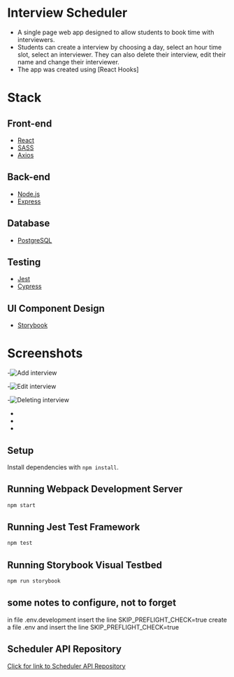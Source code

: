 # Interview Scheduler

- A single page web app designed to allow students to book time with interviewers.
- Students can create a interview by choosing a day, select an hour time slot, select an interviewer. They can also delete their interview, edit their name and change their interviewer.
- The app was created using [React Hooks]

# Stack
## Front-end
- [React](https://reactjs.org/)
- [SASS](https://sass-lang.com/)
- [Axios](https://github.com/axios/axios)
## Back-end
- [Node.js](https://nodejs.org/en/)
- [Express](https://expressjs.com/)
## Database
- [PostgreSQL](https://www.postgresql.org/)
## Testing
- [Jest](https://jestjs.io/)
- [Cypress](https://www.cypress.io/)
## UI Component Design
- [Storybook](https://storybook.js.org/)

# Screenshots
-![Add interview](https://user-images.githubusercontent.com/99515575/194332352-bd9785f1-c439-4483-9032-020ea919519a.gif)

-![Edit interview](https://user-images.githubusercontent.com/99515575/194332371-948f2f7c-572d-49df-a600-b54914f7021f.gif)

-![Deleting interview](https://user-images.githubusercontent.com/99515575/194332390-f4801429-d857-43b2-be30-35d4e206f797.gif)

-
-
-

## Setup

Install dependencies with `npm install`.

## Running Webpack Development Server

```sh
npm start
```

## Running Jest Test Framework

```sh
npm test
```

## Running Storybook Visual Testbed

```sh
npm run storybook
```

## some notes to configure, not to forget
in file .env.development insert the line  SKIP_PREFLIGHT_CHECK=true
create a file .env and insert the line SKIP_PREFLIGHT_CHECK=true


## Scheduler API Repository
[Click for link to Scheduler API Repository](https://github.com/cesconettoedu/scheduler-api)
